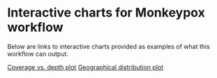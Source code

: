 # Interactive charts for Monkeypox workflow

Below are links to interactive charts provided as examples of what this workflow can output.

[Coverage vs. depth plot](https://caleb-lindgren.github.io/monkeypox/coverage_vs_depth.html)
[Geographical distribution plot](https://caleb-lindgren.github.io/monkeypox/geographical.html)
